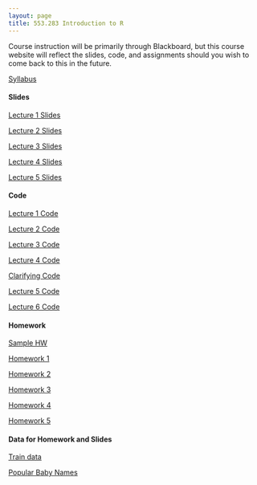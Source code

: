 ```yaml
---
layout: page
title: 553.283 Introduction to R
---
```

Course instruction will be primarily through Blackboard, but this course website will reflect the slides, code, and assignments should you wish to come back to this in the future.  

[Syllabus](../assets/r_2021/Syllabus.pdf)

<h4>Slides</h4>

[Lecture 1 Slides](../assets/r_2021/lec_1.ppt)

[Lecture 2 Slides](../assets/r_2021/lec2.ppt)

[Lecture 3 Slides](../assets/r_2021/lec3.ppt)

[Lecture 4 Slides](../assets/r_2021/lec4.ppt)

[Lecture 5 Slides](../asets/r_2021/lec5.ppt)

<h4>Code</h4>

[Lecture 1 Code](../assets/r_2021/lec1.R)

[Lecture 2 Code](../assets/r_2021/lec2.R)

[Lecture 3 Code](../assets/r_2021/lec3.R)

[Lecture 4 Code](../assets/r_2021/lec4.R)

[Clarifying Code](../assets/r_2021/clarifying.R)

[Lecture 5 Code](../assets/r_2021/lec5.R)

[Lecture 6 Code](../assets/r_2021/lec6.R)

<h4>Homework</h4>

[Sample HW](../assets/r_2021/sample_hw.R)

[Homework 1](../assets/r_2021/hw.pdf)

[Homework 2](../assets/r_2021/hw.pdf)

[Homework 3](../assets/r_2021/hw.pdf)

[Homework 4](../assets/r_2021/hw.pdf)

[Homework 5](../assets/r_2021/hw.pdf)

<h4>Data for Homework and Slides</h4>

[Train data](../assets/r_2021/train.csv)

[Popular Baby Names](../assets/r_2021/Popular_Baby_Names.csv)